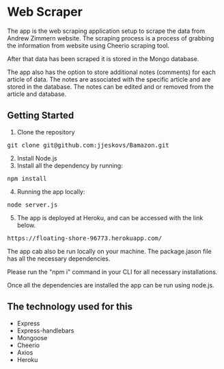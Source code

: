 # Web Scraper

The app is the web scraping application setup to scrape the data from Andrew Zimmern website. The scraping process is a process of grabbing the information from website using Cheerio scraping tool. 

After that data has been scraped it is stored in the Mongo database.  

The app also has the option to store additional notes (comments) for each article of data. The notes are associated with the specific article and are stored in the database. The notes can be edited and or removed from the article and database. 


## Getting Started
1. Clone the repository 
<pre>git clone git@github.com:jjeskovs/Bamazon.git</pre>

2. Install Node.js
3. Install all the dependency by running: 
<pre>npm install</pre>


4. Running the app locally: 
<pre>node server.js</pre>

5. The app is deployed at Heroku, and can be accessed with the link below. 

<pre>https://floating-shore-96773.herokuapp.com/</pre>




The app cab also be run locally on your machine. The package.jason file has all the necessary dependencies. 

Please run the "npm i" command in your CLI for all necessary installations. 

Once all the dependencies are installed the app can be run using node.js.

## The technology used for this

* Express
* Express-handlebars
* Mongoose
* Cheerio
* Axios
* Heroku